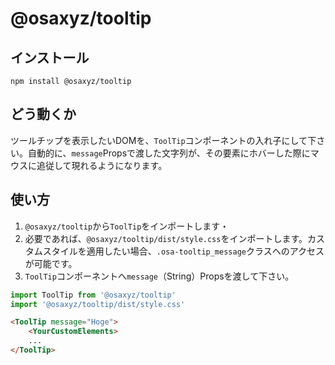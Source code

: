 # @osaxyz/tooltip

## インストール

`npm install @osaxyz/tooltip`

## どう動くか

ツールチップを表示したいDOMを、`ToolTip`コンポーネントの入れ子にして下さい。自動的に、`message`Propsで渡した文字列が、その要素にホバーした際にマウスに追従して現れるようになります。

## 使い方

1. `@osaxyz/tooltip`から`ToolTip`をインポートします・
2. 必要であれば、`@osaxyz/tooltip/dist/style.css`をインポートします。カスタムスタイルを適用したい場合、`.osa-tooltip_message`クラスへのアクセスが可能です。
3. `ToolTip`コンポーネントへ`message`（String）Propsを渡して下さい。

```js
import ToolTip from '@osaxyz/tooltip'
import '@osaxyz/tooltip/dist/style.css'
```

```html
<ToolTip message="Hoge">
    <YourCustomElements>
    ...
</ToolTip>
```